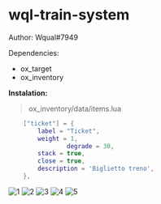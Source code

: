 # wql-train-system
Author: Wqual#7949

Dependencies:
- ox_target
- ox_inventory


**Instalation:**

> ox_inventory/data/items.lua
```lua
	["ticket"] = {
		label = "Ticket",
		weight = 1,
                degrade = 30,
		stack = true,
		close = true,
		description = 'Biglietto treno',
	},
```

![1](https://github.com/Wqual/wql-trainsystem/assets/130603719/e6826e7c-30b2-4929-bbc9-f2efbf2fccab)
![2](https://github.com/Wqual/wql-trainsystem/assets/130603719/227f5fab-b9c0-4596-a4b3-6bf582c869c1)
![3](https://github.com/Wqual/wql-trainsystem/assets/130603719/af55a42a-3dd8-4d9b-ba2d-f5cd8cfc3d37)
![4](https://github.com/Wqual/wql-trainsystem/assets/130603719/d6adcb08-44c1-46d2-a769-e8c0bfb0456a)
![5](https://github.com/Wqual/wql-trainsystem/assets/130603719/028ba29b-2bf0-44e2-9b35-25705fc9ecd6)
